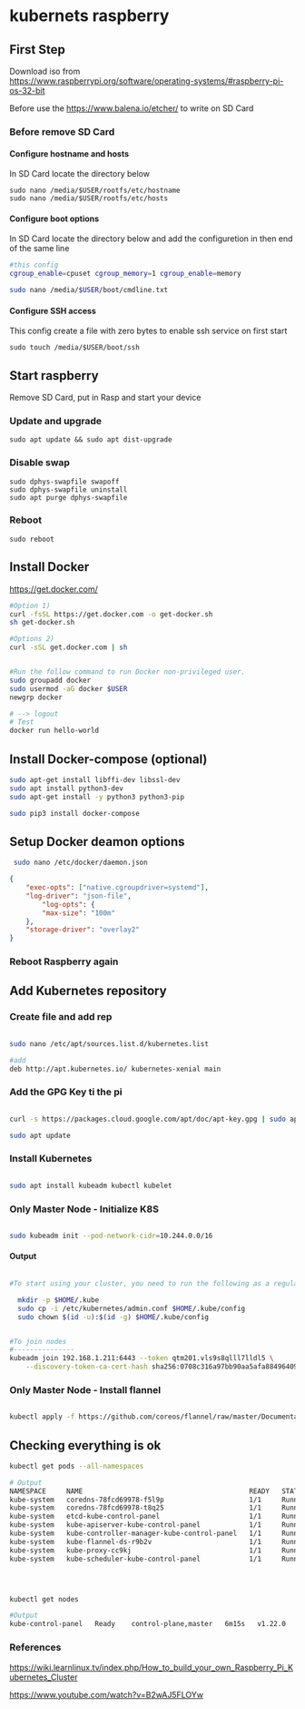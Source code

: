 # kubernets raspberry

## First Step

Download iso from  
https://www.raspberrypi.org/software/operating-systems/#raspberry-pi-os-32-bit

Before use the https://www.balena.io/etcher/ to write on SD Card


### Before remove SD Card

#### Configure hostname and hosts

In SD Card locate the directory below
```
sudo nano /media/$USER/rootfs/etc/hostname
sudo nano /media/$USER/rootfs/etc/hosts
```

#### Configure boot options


In SD Card locate the directory below and add the configuretion in then end of the same line 
```bash
#this config
cgroup_enable=cpuset cgroup_memory=1 cgroup_enable=memory

sudo nano /media/$USER/boot/cmdline.txt

```

#### Configure SSH access

This config create a file with zero bytes to enable ssh service on first start
```
sudo touch /media/$USER/boot/ssh

```


## Start raspberry

Remove SD Card, put in Rasp and start your device

### Update and upgrade 

```
sudo apt update && sudo apt dist-upgrade
```

### Disable swap 

```
sudo dphys-swapfile swapoff
sudo dphys-swapfile uninstall
sudo apt purge dphys-swapfile
```

### Reboot

```
sudo reboot
```


## Install Docker 


https://get.docker.com/

```bash
#Option 1)
curl -fsSL https://get.docker.com -o get-docker.sh
sh get-docker.sh

#Options 2)
curl -sSL get.docker.com | sh


#Run the follow command to run Docker non-privileged user.
sudo groupadd docker
sudo usermod -aG docker $USER
newgrp docker 

# --> logout
# Test
docker run hello-world

```

## Install Docker-compose (optional)

```bash
sudo apt-get install libffi-dev libssl-dev
sudo apt install python3-dev
sudo apt-get install -y python3 python3-pip

sudo pip3 install docker-compose

```

## Setup Docker deamon options


```bash
 sudo nano /etc/docker/daemon.json
```

```json
{
    "exec-opts": ["native.cgroupdriver=systemd"],
    "log-driver": "json-file",
        "log-opts": {
        "max-size": "100m"
    },
    "storage-driver": "overlay2"
}
```
### Reboot Raspberry again



## Add Kubernetes repository


### Create file and add rep
```bash

sudo nano /etc/apt/sources.list.d/kubernetes.list

#add 
deb http://apt.kubernetes.io/ kubernetes-xenial main

```

### Add the GPG Key ti the pi
```bash

curl -s https://packages.cloud.google.com/apt/doc/apt-key.gpg | sudo apt-key add -

sudo apt update
```

### Install Kubernetes

```bash

sudo apt install kubeadm kubectl kubelet
```

### Only Master Node - Initialize K8S

```bash

sudo kubeadm init --pod-network-cidr=10.244.0.0/16
```
#### Output
```bash

#To start using your cluster, you need to run the following as a regular user:

  mkdir -p $HOME/.kube
  sudo cp -i /etc/kubernetes/admin.conf $HOME/.kube/config
  sudo chown $(id -u):$(id -g) $HOME/.kube/config


#To join nodes
#---------------
kubeadm join 192.168.1.211:6443 --token qtm201.vls9s8qlll7lldl5 \
	--discovery-token-ca-cert-hash sha256:0708c316a97bb90aa5afa884964095dd3dc598dc2b7cf4f0d307ceff2223233a 
```


### Only Master Node - Install flannel

```bash

kubectl apply -f https://github.com/coreos/flannel/raw/master/Documentation/kube-flannel.yml


```

## Checking everything is ok


```bash
kubectl get pods --all-namespaces

# Output
NAMESPACE     NAME                                         READY   STATUS    RESTARTS   AGE
kube-system   coredns-78fcd69978-f5l9p                     1/1     Running   0          5m38s
kube-system   coredns-78fcd69978-t8q25                     1/1     Running   0          5m38s
kube-system   etcd-kube-control-panel                      1/1     Running   0          5m48s
kube-system   kube-apiserver-kube-control-panel            1/1     Running   0          5m48s
kube-system   kube-controller-manager-kube-control-panel   1/1     Running   0          5m48s
kube-system   kube-flannel-ds-r9b2v                        1/1     Running   0          83s
kube-system   kube-proxy-cc9kj                             1/1     Running   0          5m38s
kube-system   kube-scheduler-kube-control-panel            1/1     Running   0          5m48s




kubectl get nodes

#Output
kube-control-panel   Ready    control-plane,master   6m15s   v1.22.0

```



### References
https://wiki.learnlinux.tv/index.php/How_to_build_your_own_Raspberry_Pi_Kubernetes_Cluster


https://www.youtube.com/watch?v=B2wAJ5FLOYw
